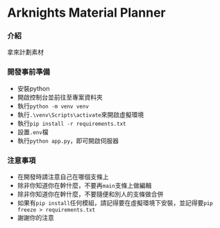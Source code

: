 # Arknights Material Planner
### 介紹

拿來計劃素材

### 開發事前準備

- 安裝python
- 開啟控制台並前往至專案資料夾
- 執行`python -m venv venv`
- 執行`.\venv\Scripts\activate`來開啟虛擬環境
- 執行`pip install -r requirements.txt`
- 設置`.env`檔
- 執行`python app.py`，即可開啟伺服器

### 注意事項

- 在開發時請注意自己在哪個支條上
- 除非你知道你在幹什麼，不要再`main`支條上做編輯
- 除非你知道你在幹什麼，不要隨便和別人的支條做合併
- 如果有`pip install`任何模組，請記得要在虛擬環境下安裝，並記得要`pip freeze > requirements.txt`
- 謝謝你的注意